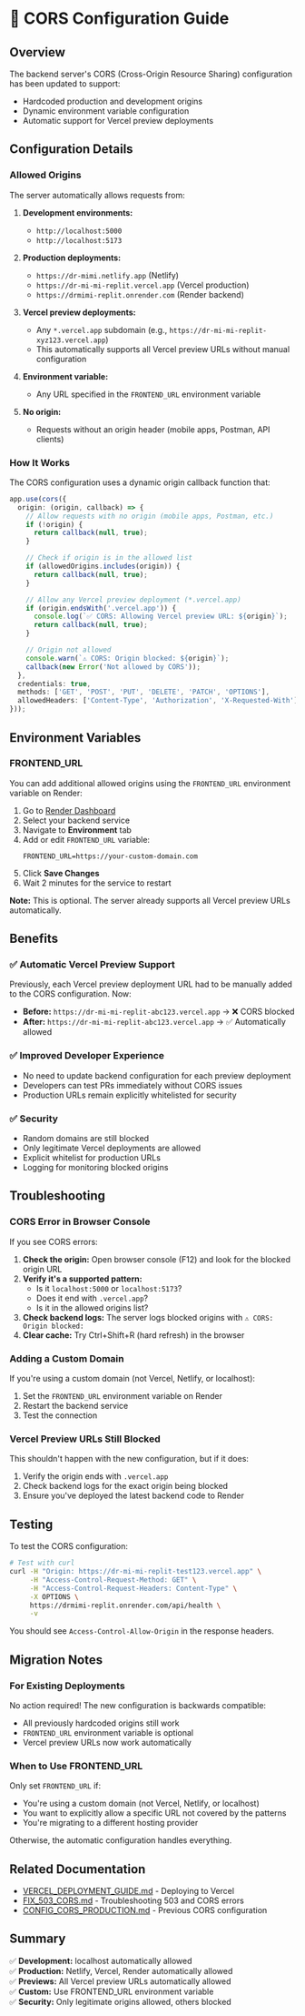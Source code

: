 # 🔐 CORS Configuration Guide

## Overview

The backend server's CORS (Cross-Origin Resource Sharing) configuration has been updated to support:
- Hardcoded production and development origins
- Dynamic environment variable configuration
- Automatic support for Vercel preview deployments

## Configuration Details

### Allowed Origins

The server automatically allows requests from:

1. **Development environments:**
   - `http://localhost:5000`
   - `http://localhost:5173`

2. **Production deployments:**
   - `https://dr-mimi.netlify.app` (Netlify)
   - `https://dr-mi-mi-replit.vercel.app` (Vercel production)
   - `https://drmimi-replit.onrender.com` (Render backend)

3. **Vercel preview deployments:**
   - Any `*.vercel.app` subdomain (e.g., `https://dr-mi-mi-replit-xyz123.vercel.app`)
   - This automatically supports all Vercel preview URLs without manual configuration

4. **Environment variable:**
   - Any URL specified in the `FRONTEND_URL` environment variable

5. **No origin:**
   - Requests without an origin header (mobile apps, Postman, API clients)

### How It Works

The CORS configuration uses a dynamic origin callback function that:

```typescript
app.use(cors({
  origin: (origin, callback) => {
    // Allow requests with no origin (mobile apps, Postman, etc.)
    if (!origin) {
      return callback(null, true);
    }

    // Check if origin is in the allowed list
    if (allowedOrigins.includes(origin)) {
      return callback(null, true);
    }

    // Allow any Vercel preview deployment (*.vercel.app)
    if (origin.endsWith('.vercel.app')) {
      console.log(`✅ CORS: Allowing Vercel preview URL: ${origin}`);
      return callback(null, true);
    }

    // Origin not allowed
    console.warn(`⚠️ CORS: Origin blocked: ${origin}`);
    callback(new Error('Not allowed by CORS'));
  },
  credentials: true,
  methods: ['GET', 'POST', 'PUT', 'DELETE', 'PATCH', 'OPTIONS'],
  allowedHeaders: ['Content-Type', 'Authorization', 'X-Requested-With'],
}));
```

## Environment Variables

### FRONTEND_URL

You can add additional allowed origins using the `FRONTEND_URL` environment variable on Render:

1. Go to [Render Dashboard](https://dashboard.render.com)
2. Select your backend service
3. Navigate to **Environment** tab
4. Add or edit `FRONTEND_URL` variable:
   ```
   FRONTEND_URL=https://your-custom-domain.com
   ```
5. Click **Save Changes**
6. Wait 2 minutes for the service to restart

**Note:** This is optional. The server already supports all Vercel preview URLs automatically.

## Benefits

### ✅ Automatic Vercel Preview Support

Previously, each Vercel preview deployment URL had to be manually added to the CORS configuration. Now:

- **Before:** `https://dr-mi-mi-replit-abc123.vercel.app` → ❌ CORS blocked
- **After:** `https://dr-mi-mi-replit-abc123.vercel.app` → ✅ Automatically allowed

### ✅ Improved Developer Experience

- No need to update backend configuration for each preview deployment
- Developers can test PRs immediately without CORS issues
- Production URLs remain explicitly whitelisted for security

### ✅ Security

- Random domains are still blocked
- Only legitimate Vercel deployments are allowed
- Explicit whitelist for production URLs
- Logging for monitoring blocked origins

## Troubleshooting

### CORS Error in Browser Console

If you see CORS errors:

1. **Check the origin:** Open browser console (F12) and look for the blocked origin URL
2. **Verify it's a supported pattern:**
   - Is it `localhost:5000` or `localhost:5173`?
   - Does it end with `.vercel.app`?
   - Is it in the allowed origins list?
3. **Check backend logs:** The server logs blocked origins with `⚠️ CORS: Origin blocked:`
4. **Clear cache:** Try Ctrl+Shift+R (hard refresh) in the browser

### Adding a Custom Domain

If you're using a custom domain (not Vercel, Netlify, or localhost):

1. Set the `FRONTEND_URL` environment variable on Render
2. Restart the backend service
3. Test the connection

### Vercel Preview URLs Still Blocked

This shouldn't happen with the new configuration, but if it does:

1. Verify the origin ends with `.vercel.app`
2. Check backend logs for the exact origin being blocked
3. Ensure you've deployed the latest backend code to Render

## Testing

To test the CORS configuration:

```bash
# Test with curl
curl -H "Origin: https://dr-mi-mi-replit-test123.vercel.app" \
     -H "Access-Control-Request-Method: GET" \
     -H "Access-Control-Request-Headers: Content-Type" \
     -X OPTIONS \
     https://drmimi-replit.onrender.com/api/health \
     -v
```

You should see `Access-Control-Allow-Origin` in the response headers.

## Migration Notes

### For Existing Deployments

No action required! The new configuration is backwards compatible:

- All previously hardcoded origins still work
- `FRONTEND_URL` environment variable is optional
- Vercel preview URLs now work automatically

### When to Use FRONTEND_URL

Only set `FRONTEND_URL` if:
- You're using a custom domain (not Vercel, Netlify, or localhost)
- You want to explicitly allow a specific URL not covered by the patterns
- You're migrating to a different hosting provider

Otherwise, the automatic configuration handles everything.

## Related Documentation

- [VERCEL_DEPLOYMENT_GUIDE.md](./VERCEL_DEPLOYMENT_GUIDE.md) - Deploying to Vercel
- [FIX_503_CORS.md](./FIX_503_CORS.md) - Troubleshooting 503 and CORS errors
- [CONFIG_CORS_PRODUCTION.md](./CONFIG_CORS_PRODUCTION.md) - Previous CORS configuration

## Summary

✅ **Development:** localhost automatically allowed  
✅ **Production:** Netlify, Vercel, Render automatically allowed  
✅ **Previews:** All Vercel preview URLs automatically allowed  
✅ **Custom:** Use FRONTEND_URL environment variable  
✅ **Security:** Only legitimate origins allowed, others blocked  
